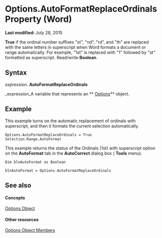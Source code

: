
# Options.AutoFormatReplaceOrdinals Property (Word)

 **Last modified:** July 28, 2015

 **True** if the ordinal number suffixes "st", "nd", "rd", and "th" are replaced with the same letters in superscript when Word formats a document or range automatically. For example, "1st" is replaced with "1" followed by "st" formatted as superscript. Read/write **Boolean**.

## Syntax

 _expression_. **AutoFormatReplaceOrdinals**

 _expression_A variable that represents an  ** [Options](873b7b99-3fe1-fd89-9ece-a9355cb827dc.md)** object.


## Example

This example turns on the automatic replacement of ordinals with superscript, and then it formats the current selection automatically.


```
Options.AutoFormatReplaceOrdinals = True 
Selection.Range.AutoFormat
```

This example returns the status of the Ordinals (1st) with superscript option on the  **AutoFormat** tab in the **AutoCorrect** dialog box ( **Tools** menu).




```
Dim blnAutoFormat as Boolean 
 
blnAutoFormat = Options.AutoFormatReplaceOrdinals
```


## See also


#### Concepts


 [Options Object](873b7b99-3fe1-fd89-9ece-a9355cb827dc.md)
#### Other resources


 [Options Object Members](76cd9dfe-6bbb-4c3d-0bfc-79a62bedd15e.md)
